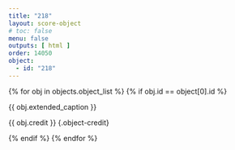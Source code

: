 ```yaml
---
title: "218"
layout: score-object
# toc: false
menu: false
outputs: [ html ]
order: 14050
object:
  - id: "218"
---
```


{% for obj in objects.object_list %}
{% if obj.id == object[0].id %}

{{ obj.extended_caption }}

{{ obj.credit }} {.object-credit}

{% endif %}
{% endfor %}
